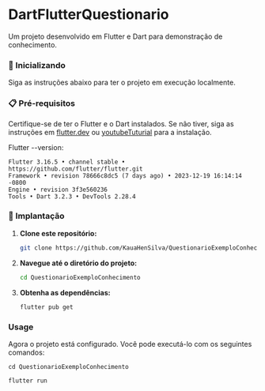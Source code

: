 # DartFlutterQuestionario

Um projeto desenvolvido em Flutter e Dart para demonstração de conhecimento.

### 🚀 Inicializando

Siga as instruções abaixo para ter o projeto em execução localmente.

### 📋 Pré-requisitos

Certifique-se de ter o Flutter e o Dart instalados. Se não tiver, siga as instruções em [flutter.dev](https://flutter.dev/docs/get-started/install) ou [youtubeTuturial]((https://www.youtube.com/watch?v=7Kpd6eprz4k)) para a instalação.

Flutter --version:

  ```
  Flutter 3.16.5 • channel stable • https://github.com/flutter/flutter.git
  Framework • revision 78666c8dc5 (7 days ago) • 2023-12-19 16:14:14 -0800
  Engine • revision 3f3e560236
  Tools • Dart 3.2.3 • DevTools 2.28.4
  ```
  


### 🔧 Implantação

1. **Clone este repositório:**

    ```bash
    git clone https://github.com/KauaHenSilva/QuestionarioExemploConhecimento.git
    ```

2. **Navegue até o diretório do projeto:**

    ```bash
    cd QuestionarioExemploConhecimento
    ```

3. **Obtenha as dependências:**

    ```
    flutter pub get
    ```

### Usage

Agora o projeto está configurado. Você pode executá-lo com os seguintes comandos:

    cd QuestionarioExemploConhecimento

    flutter run

